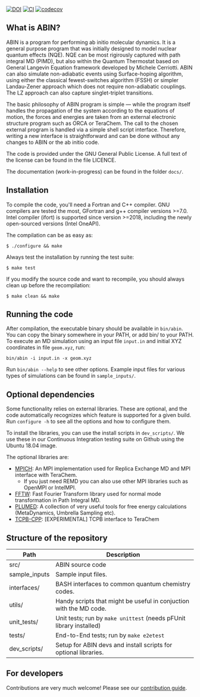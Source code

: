 [![DOI](https://zenodo.org/badge/DOI/10.5281/zenodo.1228462.svg)](https://zenodo.org/badge/latestdoi/28882168)
[![CI](https://github.com/PHOTOX/ABIN/workflows/GFortran%20CI/badge.svg?branch=master&event=push)](https://github.com/PHOTOX/ABIN/actions?query=workflow%3A%22GFortran+CI%22)
[![codecov](https://codecov.io/gh/PHOTOX/ABIN/branch/master/graph/badge.svg)](https://codecov.io/gh/PHOTOX/ABIN)

## What is ABIN?

ABIN is a program for performing ab initio molecular dynamics.
It is a general purpose program that was initially designed to model nuclear quantum effects (NQE).
NQE can be most rigirously captured with path integral MD (PIMD), but also within the Quantum Thermostat based on General Langevin Equation framework developed by Michele Cerriotti.
ABIN can also simulate non-adiabatic events using Surface-hoping algorithm, using either the classical fewest-switches algorithm (FSSH) or simpler Landau-Zener approach which does not require non-adiabatic couplings. The LZ approach can also capture singlet-triplet transitions.

The basic philosophy of ABIN program is simple — 
while the program itself handles the propagation of the system according to the equations of motion,
the forces and energies are taken from an external electronic structure program such as ORCA or TeraChem.
The call to the chosen external program is handled via a simple shell script interface.
Therefore, writing a new interface is straightforward
and can be done without any changes to ABIN or the ab initio code.

The code is provided under the GNU General Public License.
A full text of the license can be found in the file LICENCE.

The documentation (work-in-progress) can be found in the folder `docs/`.

## Installation

To compile the code, you'll need a Fortran and C++ compiler.
GNU compilers are tested the most, GFortran and g++ compiler versions >=7.0.
Intel compiler (ifort) is supported since version >=2018,
including the newly open-sourced versions (Intel OneAPI).

The compilation can be as easy as:

```console
$ ./configure && make
```

Always test the installation by running the test suite:

```console
$ make test
```
If you modify the source code and want to recompile,
you should always clean up before the recompilation:

```console
$ make clean && make
```

## Running the code

After compilation, the executable binary should be available in `bin/abin`.
You can copy the binary somewhere in your PATH, or add bin/ to your PATH.
To execute an MD simulation using an input file `input.in` and initial XYZ coordinates in file `geom.xyz`, run:

```console
bin/abin -i input.in -x geom.xyz
```

Run `bin/abin --help` to see other options.
Example input files for various types of simulations can be found in `sample_inputs/`.

## Optional dependencies

Some functionality relies on external libraries. These are optional,
and the code automatically recognizes which feature is supported for a given build.
Run `configure -h` to see all the options and how to configure them.

To install the libraries, you can use the install scripts in `dev_scripts/`.
We use these in our Continuous Integration testing suite on Github using the Ubuntu 18.04 image.

The optional libraries are:
 - [MPICH](https://www.mpich.org/): An MPI implementation used for Replica Exchange MD and MPI interface with TeraChem.
      - If you just need REMD you can also use other MPI libraries such as OpenMPI or IntelMPI.
 - [FFTW](http://www.fftw.org/): Fast Fourier Transform library used for normal mode transformation in Path Integral MD.
 - [PLUMED](https://www.plumed.org/): A collection of very useful tools for free energy calculations (MetaDynamics, Umbrella Sampling etc).
 - [TCPB-CPP](https://github.com/mtzgroup/tcpb-cpp): [EXPERIMENTAL] TCPB interface to TeraChem


## Structure of the repository

| Path             | Description                                  |
|------------------|----------------------------------------------|
| src/             | ABIN source code
| sample\_inputs   | Sample input files.
| interfaces/      | BASH interfaces to common quantum chemistry codes.
| utils/           | Handy scripts that might be useful in conjuction with the MD code.
| unit\_tests/     | Unit tests; run by `make unittest` (needs pFUnit library installed)
| tests/           | End-to-End tests; run by `make e2etest`
| dev\_scripts/    | Setup for ABIN devs and install scripts for optional libraries.

## For developers

Contributions are very much welcome! Please see our [contribution guide](CONTRIBUTING.md).
